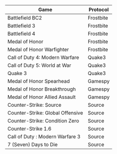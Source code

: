 | Game                             | Protocol      |
| -------------------------------- | ------------- |
| Battlefield BC2                  | Frostbite     |
| Battlefield 3                    | Frostbite     |
| Battlefield 4                    | Frostbite     |
| Medal of Honor                   | Frostbite     |
| Medal of Honor Warfighter        | Frostbite     |
| Call of Duty 4: Modern Warfare   | Quake3        |
| Call of Duty 5: World at War     | Quake3        |
| Quake 3                          | Quake3        |
| Medal of Honor Spearhead         | Gamespy       |
| Medal of Honor Breakthrough      | Gamespy       |
| Medal of Honor Allied Assault    | Gamespy       |
| Counter-Strike: Source           | Source        |
| Counter-Strike: Global Offensive | Source        |
| Counter-Strike: Condition Zero   | Source        |
| Counter-Strike 1.6               | Source        |
| Call of Duty : Modern Warfare 3  | Source        |
| 7 (Seven) Days to Die            | Source        |
